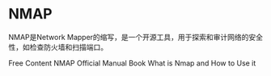 # NMAP

NMAP是Network Mapper的缩写，是一个开源工具，用于探索和审计网络的安全性，如检查防火墙和扫描端口。

<ResourceGroupTitle>Free Content</ResourceGroupTitle>
<BadgeLink colorScheme='blue' badgeText='Official Page' href='https://nmap.org/book/man.html'>NMAP Official Manual Book</BadgeLink>
<BadgeLink colorScheme='yellow' badgeText='Read' href='https://www.freecodecamp.org/news/what-is-nmap-and-how-to-use-it-a-tutorial-for-the-greatest-scanning-tool-of-all-time/'>What is Nmap and How to Use it</BadgeLink>